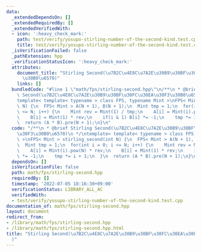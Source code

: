 ```yaml
---
data:
  _extendedDependsOn: []
  _extendedRequiredBy: []
  _extendedVerifiedWith:
  - icon: ':heavy_check_mark:'
    path: test/verify/yosupo-stirling-number-of-the-second-kind.test.cpp
    title: test/verify/yosupo-stirling-number-of-the-second-kind.test.cpp
  _isVerificationFailed: false
  _pathExtension: hpp
  _verificationStatusIcon: ':heavy_check_mark:'
  attributes:
    document_title: "Stirling Second(\u7B2C\u4E8C\u7A2E\u30B9\u30BF\u30FC\u30EA\u30F3\
      \u30B0\u6570)"
    links: []
  bundledCode: "#line 1 \"math/fps/stirling-second.hpp\"\n/**\n * @brief Stirling\
    \ Second(\u7B2C\u4E8C\u7A2E\u30B9\u30BF\u30FC\u30EA\u30F3\u30B0\u6570)\n */\n\
    template< template< typename > class FPS, typename Mint >\nFPS< Mint > stirling_second(int\
    \ N) {\n  FPS< Mint > A(N + 1), B(N + 1);\n  Mint tmp = 1;\n  for(int i = 0; i\
    \ <= N; i++) {\n    Mint rev = Mint(1) / tmp;\n    A[i] = Mint(i).pow(N) * rev;\n\
    \    B[i] = Mint(1) * rev;\n    if(i & 1) B[i] *= -1;\n    tmp *= i + 1;\n  }\n\
    \  return (A * B).pre(N + 1);\n}\n"
  code: "/**\n * @brief Stirling Second(\u7B2C\u4E8C\u7A2E\u30B9\u30BF\u30FC\u30EA\
    \u30F3\u30B0\u6570)\n */\ntemplate< template< typename > class FPS, typename Mint\
    \ >\nFPS< Mint > stirling_second(int N) {\n  FPS< Mint > A(N + 1), B(N + 1);\n\
    \  Mint tmp = 1;\n  for(int i = 0; i <= N; i++) {\n    Mint rev = Mint(1) / tmp;\n\
    \    A[i] = Mint(i).pow(N) * rev;\n    B[i] = Mint(1) * rev;\n    if(i & 1) B[i]\
    \ *= -1;\n    tmp *= i + 1;\n  }\n  return (A * B).pre(N + 1);\n}\n"
  dependsOn: []
  isVerificationFile: false
  path: math/fps/stirling-second.hpp
  requiredBy: []
  timestamp: '2022-07-05 18:16:30+09:00'
  verificationStatus: LIBRARY_ALL_AC
  verifiedWith:
  - test/verify/yosupo-stirling-number-of-the-second-kind.test.cpp
documentation_of: math/fps/stirling-second.hpp
layout: document
redirect_from:
- /library/math/fps/stirling-second.hpp
- /library/math/fps/stirling-second.hpp.html
title: "Stirling Second(\u7B2C\u4E8C\u7A2E\u30B9\u30BF\u30FC\u30EA\u30F3\u30B0\u6570\
  )"
---
```

